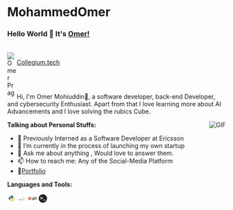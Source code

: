 # MohammedOmer

### Hello World 👋 It's [Omer!](https://personalwebsite-iqv9.onrender.com)

<br/>
<a href="www.linkedin.com/in/omer-mohiuddin">
<img align="left" alt="Omer Prag" width="22px" src="https://cdn.jsdelivr.net/npm/simple-icons@v3/icons/linkedin.svg" />
</a>
<a href="collegium.tech">
<p>Collegium.tech</p>
</a>
<br />

<br />

Hi, I'm Omer Mohiuddin🙌, a software developer, back-end Developer, and cybersecurity Enthusiast. Apart from that I love learning more about AI Advancements and I love solving the rubics Cube.


<img align="right" alt="GIF" src="https://media.giphy.com/media/USV0ym3bVWQJJmNu3N/giphy.gif" />


**Talking about Personal Stuffs:**

- 🔭 Previously Interned as a Software Developer at Ericsson 
- 🌱 I’m currently in the process of launching my own startup 
- 💬 Ask me about anything , Would love to answer them.
- 📫 How to reach me: Any of the Social-Media Platform 
- 📝[Portfolio](https://personalwebsite-iqv9.onrender.com)

**Languages and Tools:**

<code><img height="20" src="https://raw.githubusercontent.com/github/explore/80688e429a7d4ef2fca1e82350fe8e3517d3494d/topics/python/python.png"></code>
<code><img height="20" src="https://raw.githubusercontent.com/github/explore/80688e429a7d4ef2fca1e82350fe8e3517d3494d/topics/mysql/mysql.png"></code>
<code><img height="20" src="https://raw.githubusercontent.com/github/explore/80688e429a7d4ef2fca1e82350fe8e3517d3494d/topics/git/git.png"></code>
<code><img height="20" src="https://raw.githubusercontent.com/github/explore/80688e429a7d4ef2fca1e82350fe8e3517d3494d/topics/terminal/terminal.png"></code>
